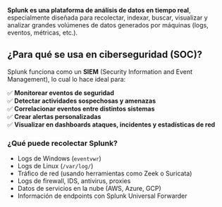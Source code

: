 **Splunk es una plataforma de análisis de datos en tiempo real**, especialmente diseñada para recolectar, indexar, buscar, visualizar y analizar grandes volúmenes de datos generados por máquinas (logs, eventos, métricas, etc.).

## **¿Para qué se usa en ciberseguridad (SOC)?**

Splunk funciona como un **SIEM** (Security Information and Event Management), lo cual lo hace ideal para:

✅ **Monitorear eventos de seguridad**  
✅ **Detectar actividades sospechosas y amenazas**  
✅ **Correlacionar eventos entre distintos sistemas**  
✅ **Crear alertas personalizadas**  
✅ **Visualizar en dashboards ataques, incidentes y estadísticas de red**

### **¿Qué puede recolectar Splunk?**

- Logs de Windows (`eventvwr`)
- Logs de Linux (`/var/log/`)
- Tráfico de red (usando herramientas como Zeek o Suricata)
- Logs de firewall, IDS, antivirus, proxies
- Datos de servicios en la nube (AWS, Azure, GCP)
- Información de endpoints con Splunk Universal Forwarder

